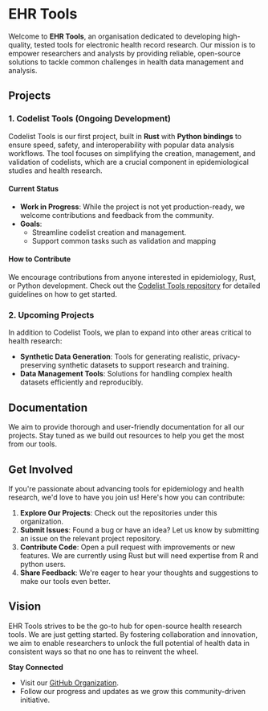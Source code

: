 # EHR Tools

Welcome to **EHR Tools**, an organisation dedicated to developing high-quality, tested tools for electronic health record
research. Our mission is to empower researchers and analysts by providing reliable, open-source solutions to tackle common 
challenges in health data management and analysis.

## Projects

### 1. Codelist Tools (Ongoing Development)
Codelist Tools is our first project, built in **Rust** with **Python bindings** to ensure speed, safety, and interoperability 
with popular data analysis workflows. The tool focuses on simplifying the creation, management, 
and validation of codelists, which are a crucial component in epidemiological studies and health research.

#### Current Status
- **Work in Progress**: While the project is not yet production-ready, we welcome contributions and feedback from the community.
- **Goals**:
  - Streamline codelist creation and management.
  - Support common tasks such as validation and mapping 

#### How to Contribute
We encourage contributions from anyone interested in epidemiology, Rust, or Python development. 
Check out the [Codelist Tools repository](https://github.com/ehrtools/codelist-tools) for detailed guidelines on how to get started.

### 2. Upcoming Projects
In addition to Codelist Tools, we plan to expand into other areas critical to health research:
- **Synthetic Data Generation**: Tools for generating realistic, privacy-preserving
synthetic datasets to support research and training.
- **Data Management Tools**: Solutions for handling complex health datasets efficiently and reproducibly.

## Documentation
We aim to provide thorough and user-friendly documentation for all our projects. Stay tuned as we build out resources to 
help you get the most from our tools.

## Get Involved
If you're passionate about advancing tools for epidemiology and health research, we'd love to have you join 
us! Here's how you can contribute:

1. **Explore Our Projects**: Check out the repositories under this organization.
2. **Submit Issues**: Found a bug or have an idea? Let us know by submitting an issue on the relevant project repository.
3. **Contribute Code**: Open a pull request with improvements or new features. We are currently using Rust but will need expertise from R and python users. 
4. **Share Feedback**: We're eager to hear your thoughts and suggestions to make our tools even better.

## Vision
EHR Tools strives to be the go-to hub for open-source health research tools. We are just getting started. 
By fostering collaboration and innovation, we aim to enable researchers to unlock the full potential 
of health data in consistent ways so that no one has to reinvent the wheel. 

**Stay Connected**
- Visit our [GitHub Organization](https://github.com/ehrtools).
- Follow our progress and updates as we grow this community-driven initiative.

